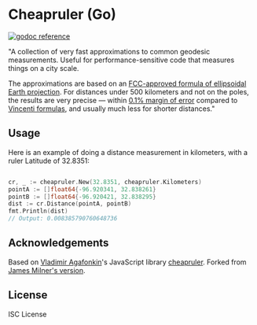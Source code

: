 # Cheapruler (Go)

[![godoc reference](godoc.png)](https://godoc.org/github.com/MagicalTux/go-cheapruler)

"A collection of very fast approximations to common geodesic measurements. Useful for performance-sensitive code that measures things on a city scale.

The approximations are based on an [FCC-approved formula of ellipsoidal Earth projection](https://www.gpo.gov/fdsys/pkg/CFR-2005-title47-vol4/pdf/CFR-2005-title47-vol4-sec73-208.pdf).
For distances under 500 kilometers and not on the poles,
the results are very precise — within [0.1% margin of error](#precision)
compared to [Vincenti formulas](https://en.wikipedia.org/wiki/Vincenty%27s_formulae),
and usually much less for shorter distances."

## Usage

Here  is an example of doing a distance measurement in kilometers, with a ruler Latitude of 32.8351:

```go

cr, _ := cheapruler.New(32.8351, cheapruler.Kilometers)
pointA := []float64{-96.920341, 32.838261}
pointB := []float64{-96.920421, 32.838295}
dist := cr.Distance(pointA, pointB)
fmt.Println(dist)
// Output: 0.008385790760648736

```

## Acknowledgements

Based on [Vladimir Agafonkin](https://github.com/mourner)'s JavaScript library [cheapruler](https://github.com/mapbox/cheap-ruler). Forked from [James Milner's version](https://github.com/JamesMilnerUK/cheap-ruler-go).

## License 

ISC License
